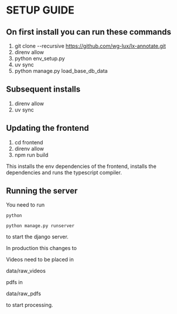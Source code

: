 # SETUP GUIDE

## On first install you can run these commands

1. git clone --recursive https://github.com/wg-lux/lx-annotate.git
2. direnv allow
3. python env_setup.py
4. uv sync
5. python manage.py load_base_db_data

## Subsequent installs

1. direnv allow
2. uv sync

## Updating the frontend

1. cd frontend
2. direnv allow
3. npm run build

This installs the env dependencies of the frontend, installs the dependencies and runs the typescript compiler.

## Running the server

You need to run
```
python

python manage.py runserver
```

to start the django server.

In production this changes to



Videos need to be placed in

data/raw_videos

pdfs in

data/raw_pdfs

to start processing.

